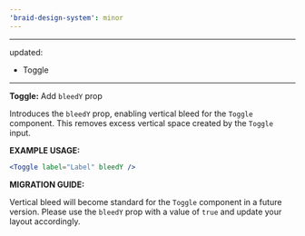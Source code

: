 ```yaml
---
'braid-design-system': minor
---
```


---
updated:
  - Toggle
---

**Toggle:** Add `bleedY` prop

Introduces the `bleedY` prop, enabling vertical bleed for the `Toggle` component. This removes excess vertical space created by the `Toggle` input.

**EXAMPLE USAGE:**
```jsx
<Toggle label="Label" bleedY />
```

**MIGRATION GUIDE:**

Vertical bleed will become standard for the `Toggle` component in a future version. Please use the `bleedY` prop with a value of `true` and update your layout accordingly.